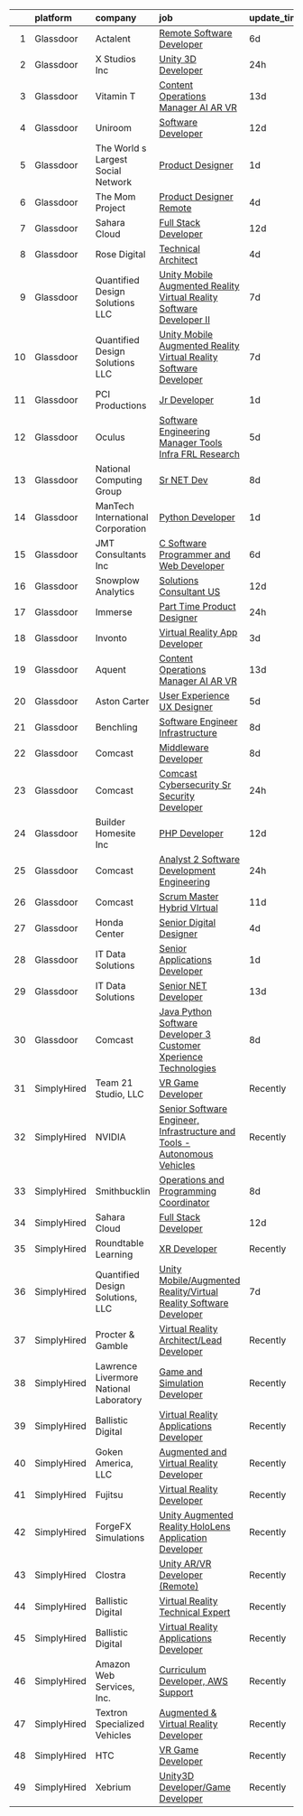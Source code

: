 

|    | platform    | company                                | job                                                                                                                                                                                                                                                                                                                                                                                                                                                                                                                                                                                                                                                                                                                                                                                                                                                                                                                                                                                                                                                                                                                                                                                                                                                                                                                                                                                                                                                                                                                                                                                                                                                                                   | update_time   | location                |
|---:|:------------|:---------------------------------------|:--------------------------------------------------------------------------------------------------------------------------------------------------------------------------------------------------------------------------------------------------------------------------------------------------------------------------------------------------------------------------------------------------------------------------------------------------------------------------------------------------------------------------------------------------------------------------------------------------------------------------------------------------------------------------------------------------------------------------------------------------------------------------------------------------------------------------------------------------------------------------------------------------------------------------------------------------------------------------------------------------------------------------------------------------------------------------------------------------------------------------------------------------------------------------------------------------------------------------------------------------------------------------------------------------------------------------------------------------------------------------------------------------------------------------------------------------------------------------------------------------------------------------------------------------------------------------------------------------------------------------------------------------------------------------------------|:--------------|:------------------------|
|  1 | Glassdoor   | Actalent                               | [Remote Software Developer](https://www.glassdoor.com/partner/jobListing.htm?pos=116&ao=1110586&s=58&guid=00000180f9fcc7ce8fb8032dd86274b4&src=GD_JOB_AD&t=SR&vt=w&ea=1&cs=1_7c67df69&cb=1653461535074&jobListingId=1007872669509&cpc=F41FEAB56D215062&jrtk=3-0-1g3svpi08q6ps801-1g3svpi0lkf1v800-a6d8862faea03ebe--6NYlbfkN0ChYVx_I3yfZ_JDY3EFoivtqvi_stwnZ_kRt8Dowt_l_d1ydueao4NE-oUleRJ4yhg19dEA7jfMZdv9xjkXQgXASSm4-rzv-xsrmU26m_iXc6lhhl5LxW3zFOL4iCw3jM_nZRbByuD8txmcBZTb2-5SzB1oi-CZTG8qU88KwMCddKx-uErvlZ2XSEebc_Pg5PzL10bdnuUP2oubkIDRWMRxLLInS1wdVc50UL9Trv_SML7E2p5N9G8gkb_NABU0smkmiCfdnDBAqZK1XMPuKytwFHOXQc53FkFuNSkB2XdJ4wX1oN-70JD1xfXBOFYvGYfylBhsijIjMbbVBjq1N7EBTI-YMWFBXF6SJwYq4QZfrpEoCRfUO2-vJzE-Z03H91jgkEbhSwIAAMDBf5XjkCYtGP6ZvJi9CFcEV43DLZM4tX9q5nc1xVzpEJSJ2xRdWTsNVw8r9_RqAX4A6bHILSBU0n6sTrDL4s2I4Ng2Zjs9Z3TlUviRmD4XnTaglIx7qUM9_ukuhzqEAU8YVhFmXgTn-bbkx2V2Kr_zQWiG4NWDQBXEuVANZ2Ezj_e9Q9WKVjr3pBIICjVYkRc16M5-aUhMdmwPP_BXSFrigiyNLX56oXDRdk1qJ8f9rf_a2pqA33JR8hVsuy4wcHpdfkXBTWCgliS7jgF5xMEgoCRWs_QY8SgllstLrtp4AbpYypJkDDaSslidUfxUkZ2IOXtDiZ2pSTW2WTyfm2_7hsFz9n_iEvxja_S93hy-pvqImQiTOlS5nK0E_JRQdf0IVf0_NLgICPsYaz1imG4f5bJ_n7Q4_QPA3NpbxoJbUW_J9MCpJljGQAay7MVU0E8lxA2sFpbNHK5ehAIyfABKVcgTE2p_XXKHF2hhHMEIevUKMSlBq3x-f5Yknfhca-8AilLCoPe_qcKBLoh9hdy44tuq4HGQQzh0YPTvBriarvGRdR-u0iwxINo_EeMbl_6Ysat8Gss9)                                                                                                                                                                                                                                                                                                                                  | 6d            | Atlanta, GA             |
|  2 | Glassdoor   | X Studios  Inc                         | [Unity 3D Developer](https://www.glassdoor.com/partner/jobListing.htm?pos=127&ao=1136043&s=58&guid=00000180f9fcc7ce8fb8032dd86274b4&src=GD_JOB_AD&t=SR&vt=w&ea=1&cs=1_87d25d6f&cb=1653461535075&jobListingId=1007889240024&jrtk=3-0-1g3svpi08q6ps801-1g3svpi0lkf1v800-f401924aa4754060-)                                                                                                                                                                                                                                                                                                                                                                                                                                                                                                                                                                                                                                                                                                                                                                                                                                                                                                                                                                                                                                                                                                                                                                                                                                                                                                                                                                                              | 24h           | Winter Park, FL         |
|  3 | Glassdoor   | Vitamin T                              | [Content Operations Manager  AI   AR   VR](https://www.glassdoor.com/partner/jobListing.htm?pos=119&ao=1110586&s=58&guid=00000180f9fcc7ce8fb8032dd86274b4&src=GD_JOB_AD&t=SR&vt=w&cs=1_03f8fc4d&cb=1653461535074&jobListingId=1007854921944&cpc=9908D8D4413DBB8A&jrtk=3-0-1g3svpi08q6ps801-1g3svpi0lkf1v800-ecc1703e6822ed27--6NYlbfkN0DMrcEu7yrtATojKJA7cEzGQ3FdRGWLh0CZQInL4ECGI6k5tN82kdM0OKoro5eXmjrCyj9kBh6KRxxx3_6rZca0P7fwxMs7ieON8k3VGcMl1pQtZ55eBPxKmNmDlNas_x6QGfynGeKwozrxs5pTPd8oLuWE_RdJ8ZuLWs2iPx0VsSV0QAeSt_aKQ5d0zGrR4qto78Nbw8wtXoR22sye51KJPig6h0plBPDvsPy4c9i2ty5_4na5oO53SQW8oEnmY8_WBpWUexigrzObYHCGoiS92kQKY9rPGhhclcH189_s-sjgWfQb52-sFy6jc_xIr88EvKiqnFAIUUnJR63749Xsx8Ek92Xs33eMcEyY5vKRhwySB-0E2U5V97xDLK0Q7Ws3J6GN0MIWhttV8qfs5QEPOEMdZU0p4lQZZgWtBBWBh2SdgpfGqMVIu9Q2R4JxfU6nFBVGTVhQSvSrqa9XUsXz)                                                                                                                                                                                                                                                                                                                                                                                                                                                                                                                                                                                                                                                                                                                                                                                                                                                        | 13d           | Remote                  |
|  4 | Glassdoor   | Uniroom                                | [Software Developer](https://www.glassdoor.com/partner/jobListing.htm?pos=130&ao=1136043&s=58&guid=00000180f9fcc7ce8fb8032dd86274b4&src=GD_JOB_AD&t=SR&vt=w&cs=1_5adb82c6&cb=1653461535075&jobListingId=1007856428031&jrtk=3-0-1g3svpi08q6ps801-1g3svpi0lkf1v800-33ea19392a2adad8-)                                                                                                                                                                                                                                                                                                                                                                                                                                                                                                                                                                                                                                                                                                                                                                                                                                                                                                                                                                                                                                                                                                                                                                                                                                                                                                                                                                                                   | 12d           | Pasadena, CA            |
|  5 | Glassdoor   | The World s Largest Social Network     | [Product Designer](https://www.glassdoor.com/partner/jobListing.htm?pos=114&ao=1110586&s=58&guid=00000180f9fcc7ce8fb8032dd86274b4&src=GD_JOB_AD&t=SR&vt=w&ea=1&cs=1_21cbf854&cb=1653461535073&jobListingId=1007886649741&cpc=9DC6E4D8324653EE&jrtk=3-0-1g3svpi08q6ps801-1g3svpi0lkf1v800-326b728251fdc685--6NYlbfkN0DSgjPPcnEdvoK3uuxfISLALE6pB1FR7YSHOr_tSg5_QGIhoz_2VqUepdcKLBLI_zQNg793n755smGF_vE4mwFBmZQgjlK7zz5XDbsjYhwKzec6QsZwIyll_YWMMNhQxR5yp0jVpsmIlomtv1AeE_lsWSB9u1S013tPVPwlstBtdDxyqGRy4BxWlpPnyMUY8WHc9asRmnDMld1FgbxEU1f3TtzUQILPuRrxvemlY_myBr9G-dkjGXnVuZdRcBw6E8HjPf0qonOjhwNkZpAmF9SqE9aBlR81P03XVQ_C8LoRjUI90WLTeJyfzTqLAFceK0ryM1czoZlXCGpXLufB4cNQm_Cz8CkxUr7OrBQgwsiiK47_4kM2wR83XvcPxz5a-ioKleHvCkfg-rqoFvj8CexypQlcB1xlmGEQ8EGFwvXmhe4owhV5WqcHeOHG2h8E1ub0360rmoEme0HQYvyHk5QyEjbAtl_ClDdMtC9ajFkQkvgU8gxH4y2tQ5Go3I1JbOUcts0iFXhO2V76j1jwmNf_P556ink1mbjbURj-Yw_SFEW7mIlS_yHEvzo4-fl184ZLTsngZNCgjaZLJJVr09CV)                                                                                                                                                                                                                                                                                                                                                                                                                                                                                                                                                                                                                                                                                                                                           | 1d            | Los Angeles, CA         |
|  6 | Glassdoor   | The Mom Project                        | [Product Designer  Remote ](https://www.glassdoor.com/partner/jobListing.htm?pos=113&ao=1110586&s=58&guid=00000180f9fcc7ce8fb8032dd86274b4&src=GD_JOB_AD&t=SR&vt=w&cs=1_a2d7ba30&cb=1653461535072&jobListingId=1007880209448&cpc=A65DF3A704A48F9B&jrtk=3-0-1g3svpi08q6ps801-1g3svpi0lkf1v800-729f903c4dee6bcf--6NYlbfkN0BDp_epf89aHDQhKpPegNJQ_ldQpEFZQsM9OcONMGxWx6pU56EKHF58QjVdAUvn2gXJ5-jZVHu_Ux3wkBuWFS2xVHPAjniMX1aW3tC92YZsMm6kEpOL8HZsL25EhSEz3ui4c7-8VeFPRMV8qiphT5plaJ77TY3p8pZWApGb3r5gRpnmtZPGmsT-vBb5x1QB9sfXPDLZ3m464T6m_aPH671EWEY_Iw1UWh8wco2V8hBZAVaYM2WubCcClWsqy8ohDxN1BX6-D7LXqzAs-GqbuF6CL6JXrew58m4r2f6R5cRZx_GjQpJ2Dng8AZyBti_7owQTa810RX_H0N8siEuk1GOwKxDthGnZPSLGzShfY4WdbkK-NjEzqJRR9Pn48cKbUwaSl1A-s5b9dyRIkbFXxJ6oi-G2r0OrZARaqiwiFzJz7CYfFuzkrD6amlzW2yGf9J-honsvN_0byMUICobQpwHKc2yVJ1zQFV6Ab4v-_Cmiof3eQM4P0qCzR-3NRml3LpEayfbPEBlBR1A8I9J2TeRG8C8Tjcx5hB8b6eHVxlA9o-MLpcI2huC_TsW0KEZVCCZ0hmzk-S1QZg%3D%3D)                                                                                                                                                                                                                                                                                                                                                                                                                                                                                                                                                                                                                                                                                                                                           | 4d            | Los Angeles, CA         |
|  7 | Glassdoor   | Sahara Cloud                           | [Full Stack Developer](https://www.glassdoor.com/partner/jobListing.htm?pos=125&ao=1136043&s=58&guid=00000180f9fcc7ce8fb8032dd86274b4&src=GD_JOB_AD&t=SR&vt=w&ea=1&cs=1_d8a76cb8&cb=1653461535075&jobListingId=1007856088538&jrtk=3-0-1g3svpi08q6ps801-1g3svpi0lkf1v800-525c59a5ef6718f8-)                                                                                                                                                                                                                                                                                                                                                                                                                                                                                                                                                                                                                                                                                                                                                                                                                                                                                                                                                                                                                                                                                                                                                                                                                                                                                                                                                                                            | 12d           | Remote                  |
|  8 | Glassdoor   | Rose Digital                           | [Technical Architect](https://www.glassdoor.com/partner/jobListing.htm?pos=108&ao=1110586&s=58&guid=00000180f9fcc7ce8fb8032dd86274b4&src=GD_JOB_AD&t=SR&vt=w&cs=1_8ea7f8bc&cb=1653461535072&jobListingId=1007880728752&cpc=AF770993EC679D41&jrtk=3-0-1g3svpi08q6ps801-1g3svpi0lkf1v800-c1f754dfb0a14e29--6NYlbfkN0BvrjnhlIknunj6B5uFGHHla5BSmGDnouF8_mjReNBU2kRZZ3EzJErp0COAVUUbXLFie0LJMP28ECM58cJ-HM3U9yIdd1gq4Vit6cyZ2PP2eFNpdgmLGQddl3DU-_f49fLQewuzbE_f42HLAPCpxart1Wrz3xP6LyiiUQo1A4hFRiNmbLELulzEgL1LJARIEnGOwNJxNVtCrzqsjds2xsb9jfyI_ZBOgUmjq0Iw6L68YTwZQP4fZhBN8O9_ilYR6_IFGf5xxnSIw8qe-jNarstAnlgwz_zvcVFsPRpJm9zsxtI318TWDY_KGghaqHfM--bvgdhO3ssxmGYOvIiJIt5-iVoVycvCC-Jr9db4eVJ2xkWiHwzdVpv9YxrSNMj5uez1PEEW9qKD2XgnZ37ZrPrbNXcRIVHVFlr5QK5G9YIzWF5Q9dor4OS4to0kHC2AfqxUUEdvz2km1RnDWYYx6Cx6kjZwE46hdQ765CHj6GdkfAm6ldRx4NC44BxrORwpAF0gfZuZ0GYeHWnZN_obr_atbg0dQkz3RsriKylG215PkEcCaDaN0Ksl2N4dSKFsV3mVG7PkA6a5osWezTYTMykl0bKyFbgxxzGIQrx0cdpjHUSmgxnEv6Ef)                                                                                                                                                                                                                                                                                                                                                                                                                                                                                                                                                                                                                                                                                                             | 4d            | New York, NY            |
|  9 | Glassdoor   | Quantified Design Solutions  LLC       | [Unity Mobile Augmented Reality Virtual Reality Software Developer II](https://www.glassdoor.com/partner/jobListing.htm?pos=122&ao=1136043&s=58&guid=00000180f9fcc7ce8fb8032dd86274b4&src=GD_JOB_AD&t=SR&vt=w&ea=1&cs=1_c129fd13&cb=1653461535074&jobListingId=1007869862913&jrtk=3-0-1g3svpi08q6ps801-1g3svpi0lkf1v800-736c2b6783d75dd7-)                                                                                                                                                                                                                                                                                                                                                                                                                                                                                                                                                                                                                                                                                                                                                                                                                                                                                                                                                                                                                                                                                                                                                                                                                                                                                                                                            | 7d            | Remote                  |
| 10 | Glassdoor   | Quantified Design Solutions  LLC       | [Unity Mobile Augmented Reality Virtual Reality Software Developer](https://www.glassdoor.com/partner/jobListing.htm?pos=121&ao=1136043&s=58&guid=00000180f9fcc7ce8fb8032dd86274b4&src=GD_JOB_AD&t=SR&vt=w&ea=1&cs=1_46fd32a6&cb=1653461535074&jobListingId=1007869795290&jrtk=3-0-1g3svpi08q6ps801-1g3svpi0lkf1v800-c8f02d88a177400a-)                                                                                                                                                                                                                                                                                                                                                                                                                                                                                                                                                                                                                                                                                                                                                                                                                                                                                                                                                                                                                                                                                                                                                                                                                                                                                                                                               | 7d            | Orlando, FL             |
| 11 | Glassdoor   | PCI Productions                        | [Jr  Developer](https://www.glassdoor.com/partner/jobListing.htm?pos=102&ao=1110586&s=58&guid=00000180f9fcc7ce8fb8032dd86274b4&src=GD_JOB_AD&t=SR&vt=w&ea=1&cs=1_ecdf41a4&cb=1653461535071&jobListingId=1007886585546&cpc=C5F9C09AE97B3D2F&jrtk=3-0-1g3svpi08q6ps801-1g3svpi0lkf1v800-89461f3d6c4e2eb2--6NYlbfkN0DdNONLqhA8z6QrX6vw37qu8cGScUjPKwqVQr3YAsb4-6GIOezsdmm4uwblwsPWNzQ05WrqsB5pf8k487vnCeWqG1h6NGQ10SSP_Z9MjoMsxl-prpz6eZBS5T8qyV31KIPVwdCA4mxhs8pKMpVykeUE6L8x5N5VxYXJxZDdYdLb43Mq9ZxS-awRW52-SWDBKf3ROy-OtEBALPhv6ZomvHSzn9UeC4U5fbbxR-aZjlPZcR419-D-BPNb8xJ0rcfnBLPykxpB0YbB2Aig8UhU_l4jtPfbIgKgI9rXy0hbyqxz7QO53vkP485P5EYy5XS_ooNwSQny75JlO-e0HdYuDKr_rUzijFecfVfEmm3IctfLEH1lYhYoaNfNPUzqo4K1wReOs281Qx-5mBYTM7LFWd4JZGngwP-JJqXuhMjT99kzuRZ_MqFCOoe9OWiHuaedz4HW2o-FnA_9PTXz5eJUXCPECsL0yRShJTNp7KvM3JH-Xlbvb0fhkBj5d6X2MpH8Az3KhR-fgmQZQA%3D%3D)                                                                                                                                                                                                                                                                                                                                                                                                                                                                                                                                                                                                                                                                                                                                                                                                                  | 1d            | Atmore, AL              |
| 12 | Glassdoor   | Oculus                                 | [Software Engineering Manager  Tools   Infra  FRL Research](https://www.glassdoor.com/partner/jobListing.htm?pos=112&ao=1110586&s=58&guid=00000180f9fcc7ce8fb8032dd86274b4&src=GD_JOB_AD&t=SR&vt=w&cs=1_10110059&cb=1653461535072&jobListingId=1007878041098&cpc=FD1C1DA32C38CFA7&jrtk=3-0-1g3svpi08q6ps801-1g3svpi0lkf1v800-733570477bac168a--6NYlbfkN0DYl4UJW4r1Vl7FEn6T9F-rD9lpC-0oMJVSiWjK_MGUd5ZxEn957iThRUCrsek9Acz-wVPgWIhcgt8PawXGsU8vFS3CVLtl17gsOSYTLlf0Nx4TBdb5NdrqP0fuKnxcOkkCAyrmeQ83vuwXtGFmkKzjYXR0yaIzE_Kq4u2L-8dMCY0VlKTFd3d6zoWmsF_u5kdwUBCs14qsBQVRocGOkNL9n6ZaikMaEgMEmVSHNMxxWDq9IDuUuFJIbdDhlYUOhqPyebafyCQ43E_OMq3MukOGh-o8LiaTvNoKoYNXyoKD2bZRWGs8mnnOmf4gfx7gTr--foIdCXLpcZ6wyjGL3D0bnLfIdPINO4mF2NPWEuQsQfHwQW1Kgg1WtrAInxA31Fok66lexYH1u1cmKY2KWfyBXnpgau_W7gXaYMDehmGugIhNT68OOHv72VLcfxe7IdVfrB0n1LQFmeWDJDTWBO7AcAyKXipIdsF6SW_YA7ZmpMk_wPkWPN_ZTFgUj8Byu8l8CFfqDRsNZs6lmUFItHeoBPeLNAeg6qcRsvsF5jf7oY7aCKe3NgxDHHQjrReUV1tXcvKwZrzCzUqGu4PZ0qly5rytmLtP1TmgcWkf_j-PrJbyqX61bF0zXEc6IUIEFKDoLD_F13LTkrKGi7G7vlovJjwGWCZnYdjzcQYVIxzpxUz59b8cCaqIE9mGOrEGkAaaCtUemIGbS3g1vS4HrXOC2xlkcv09HDImhNXOT3xmA1jXfdTqLYM89V0KTGq-Ov5eYfh5YsYun5MNwB4YVIw3ZT2FDfnYxbMxjsQjsX-NqJOu30zcLb0vTPbgShbaOPjjVjp2csIZC0rKgPhWr2D5uTL29tMBH36xeashOCZT_rNADyjcLcP5veLv2347rUOOtYoSoAnx32prSyjllRvb2l2tZOthbQHp5-MHFnIutUsllF6qKulx7it6gQU0U5kWXpu0DE0eVczH3usiMX38axJVS-hiTevjd97ZARWfU81dFhOmm5BlAd96JLesrAPOutO99tqDRpDjEzgxTeq6N1Sg7T_kWGI%3D)                                                                                                                                                                                                                         | 5d            | Remote                  |
| 13 | Glassdoor   | National Computing Group               | [Sr   NET Dev](https://www.glassdoor.com/partner/jobListing.htm?pos=115&ao=1110586&s=58&guid=00000180f9fcc7ce8fb8032dd86274b4&src=GD_JOB_AD&t=SR&vt=w&ea=1&cs=1_f835bd94&cb=1653461535073&jobListingId=1007867204928&cpc=32EE424DE2B657EB&jrtk=3-0-1g3svpi08q6ps801-1g3svpi0lkf1v800-0d6192e0e9d04a99--6NYlbfkN0BZOu2j4jpSgQ56qNfAv9Ut-7Sz-IaTsfseSadB_M2PJBszdgU5ElR1VAavdEiakcs_eHDh-aO8eSGZVlPlm29xKW9cwH-rQPz8W-3zfIHMrQPWTvt10MjtJ-znDoLeHwu-UhD6SYZJVixu4kNtRYbp91FB0zFyMUoyAfoSexmKLDRQAbiRbap3dbeNlBZsBSUmJozj1G3PzjEOGczF9FaaQGppxGVsGfChLYBqllBkpdTDd4mjiTud-XXhceelkwZHQgtRHFQV_CKwLK_z9bnEaqWKNk_XnzZAuYejlPg5RYH31B8rAv40bi0DbT2vNC0T1kr3gWiOwHrhsixuedIHEphE1Cp2BSYT5w24h7gcGQaYjEfW5MjLd7ymQr96DlYpyUh87Qn0Pf-AXao8JR-3DkNXs_MhqKrItop3IXH9iJXt8TJ4-lGaGwnsbIBpIXIilozliz5vBSh9tjCqQh9u8vwvpbM0n8uWNsDosw0QG40Qw6MBtiEzv9gfgC2C8aw%3D)                                                                                                                                                                                                                                                                                                                                                                                                                                                                                                                                                                                                                                                                                                                                                                                                                                 | 8d            | Richmond, VA            |
| 14 | Glassdoor   | ManTech International Corporation      | [Python Developer](https://www.glassdoor.com/partner/jobListing.htm?pos=128&ao=1136043&s=58&guid=00000180f9fcc7ce8fb8032dd86274b4&src=GD_JOB_AD&t=SR&vt=w&cs=1_9b25f0a5&cb=1653461535075&jobListingId=1007885737049&jrtk=3-0-1g3svpi08q6ps801-1g3svpi0lkf1v800-c9cf79e3bc1bca7f-)                                                                                                                                                                                                                                                                                                                                                                                                                                                                                                                                                                                                                                                                                                                                                                                                                                                                                                                                                                                                                                                                                                                                                                                                                                                                                                                                                                                                     | 1d            | Remote                  |
| 15 | Glassdoor   | JMT Consultants Inc                    | [C  Software Programmer and Web Developer](https://www.glassdoor.com/partner/jobListing.htm?pos=101&ao=1110586&s=58&guid=00000180f9fcc7ce8fb8032dd86274b4&src=GD_JOB_AD&t=SR&vt=w&ea=1&cs=1_22a21c49&cb=1653461535071&jobListingId=1007873447581&cpc=A156626C531925F6&jrtk=3-0-1g3svpi08q6ps801-1g3svpi0lkf1v800-6e5dfe33e6bb02ab--6NYlbfkN0DodxeVlRQMdZiDTEhV6LW4ByvGYCAIhvVr60vTAeW-W-zczbXlIEEx_Gw0gdT3fZYK4QVIOxeJDrtuhL0o9UKuAS_M3PrFcVvR8IilAwpsY68w2VNGENOlfD_PWV2LFqGGGgWfAarRQMhD5Sa_jmK4I_4iVktucOyUYsIA3oEPgq-i3z5wyeKWMnnxminK3bHDQCVtGUFaL78_oynXfkDREa0s6aE07VPbXmGQ1dP4d0TMQvwKg4A9U7KQZN9R80_YXLWeTXJM3Xoe1S72nIAGWDrPDwO41vL9Xkjs0pA1Booz0Hu4r0cMt7CCoMlktakIzfvQFzwX-mv1yS4ec6UPo5lM_nsyzADC2B6Yf4JkQ3eh7QmVGv4jwy5pr5En6LjvWwjXuejUXF-XYV7W7hJdBShIcj4PtoSL6ABR9rehWMWva8WmCue7RfEkPgKcNBAu8LSJNYL4ayXCMubBemywBTCQQWuUOymwqz-RJlGFSKtJ-hS-AG68-D35WFPDIg83hOJyjZOeOpovzEXvEVr6B572mcgndZ0%3D)                                                                                                                                                                                                                                                                                                                                                                                                                                                                                                                                                                                                                                                                                                                                                                     | 6d            | Atlanta, GA             |
| 16 | Glassdoor   | Snowplow Analytics                     | [Solutions Consultant  US ](https://www.glassdoor.com/partner/jobListing.htm?pos=109&ao=1110586&s=58&guid=00000180f9fcc7ce8fb8032dd86274b4&src=GD_JOB_AD&t=SR&vt=w&ea=1&cs=1_b4e14938&cb=1653461535072&jobListingId=1007858132481&cpc=AC285F3A3ECA6BB0&jrtk=3-0-1g3svpi08q6ps801-1g3svpi0lkf1v800-b0198d2473c42627--6NYlbfkN0CMsRKOx1z27LSMXTxaIlhDd1P5J6QaZsy8Xu5VN4w9Ajg_RP18XC89esWjUBy_emtzitLr6Ej6yu17wpS0iq-kUw3GLRLA0eM1X39SjxeU0TAZn-MI6sza8KZgLTs_c8OLnMT-GzM01Uq-TUghWmrlcx2K9t2pgIDnuckKUXPGMBlxnivJMMSuA8uhfZivr_pE0vyfx6RIv_s0g4XJ5JvVm5Cby3HTYc8SKiMXbFFjFGLK3GZAzAZv_wyTM-_4lerKyuq0Tf-hffyDbUjEqRWRm7PA2038RIOrZGqj7-jYnN5JTVjOn8vl-F2falrzQXks6SUHWkRNtU6IRbQP-lkv7uUMNNb_4Z6Y78yTXlbBjZhyoUpMhVkXPVxexMAjtgWIKGqEAGmX0HeqP7d5CYfCzurY58VorVkNfenz2TFmDSCrwWM2ZzZCY_awIO4yJyGLojo2zXg3m7I1sbnSQ59jy3vOaKR3HTHfEhk16WZd1Yr7-qG5mnQnTae9g8KfIQOKNf15TUKULK3OMfE_CAmFUcqB7JdnhtQX_fnOkv0wk1feZx1DxHESRpLSwjRRLsN1TT91_aj8PEcqLOECrHxf)                                                                                                                                                                                                                                                                                                                                                                                                                                                                                                                                                                                                                                                                                                                                  | 12d           | Boston, MA              |
| 17 | Glassdoor   | Immerse                                | [Part Time Product Designer](https://www.glassdoor.com/partner/jobListing.htm?pos=129&ao=1136043&s=58&guid=00000180f9fcc7ce8fb8032dd86274b4&src=GD_JOB_AD&t=SR&vt=w&ea=1&cs=1_a8cff9be&cb=1653461535075&jobListingId=1007890492610&jrtk=3-0-1g3svpi08q6ps801-1g3svpi0lkf1v800-20480d5adbca3586-)                                                                                                                                                                                                                                                                                                                                                                                                                                                                                                                                                                                                                                                                                                                                                                                                                                                                                                                                                                                                                                                                                                                                                                                                                                                                                                                                                                                      | 24h           | Remote                  |
| 18 | Glassdoor   | Invonto                                | [Virtual Reality App Developer](https://www.glassdoor.com/partner/jobListing.htm?pos=120&ao=1136043&s=58&guid=00000180f9fcc7ce8fb8032dd86274b4&src=GD_JOB_AD&t=SR&vt=w&cs=1_8bd4ace7&cb=1653461535074&jobListingId=1007881380232&jrtk=3-0-1g3svpi08q6ps801-1g3svpi0lkf1v800-531da5273aa86a5f-)                                                                                                                                                                                                                                                                                                                                                                                                                                                                                                                                                                                                                                                                                                                                                                                                                                                                                                                                                                                                                                                                                                                                                                                                                                                                                                                                                                                        | 3d            | Bridgewater, NJ         |
| 19 | Glassdoor   | Aquent                                 | [Content Operations Manager  AI   AR   VR](https://www.glassdoor.com/partner/jobListing.htm?pos=117&ao=1110586&s=58&guid=00000180f9fcc7ce8fb8032dd86274b4&src=GD_JOB_AD&t=SR&vt=w&cs=1_866877d9&cb=1653461535073&jobListingId=1007855004174&cpc=6FC5BA77C9A4CD78&jrtk=3-0-1g3svpi08q6ps801-1g3svpi0lkf1v800-84a145d68c850c7d--6NYlbfkN0DMrcEu7yrtATojKJA7cEzGQ3FdRGWLh0CZQInL4ECGI9gD0Wolx9R2EDT7B77c2cS7VYHrYau-Cph7nB2llWZ2IpAc7t8JIAJaIOEvHbgb9cpt75IOEGbHSaSyjwldxbuWyZewBITd4wVxbNHcLqllgIH6EBErk0RyirKdeQTg_r1MyX7rORUttHd5JyR_Ret5bVE0tX1nOUSQ1Xbel1htndHEGn4JyfR8__ijNfxvW9sR50Ulm4g64_WTsFC-N9XBvD6FSX7vq1B3PKGZbOqNC5pGPVq-g-4bP3KXntkVtnucY_7IpRDJSTkpLM1ap0qdB4NqY_dqmZOKi0L_uVTaRFOpO9g-9akZ_iLqjww4_648BcBzeb7JLyZKyN3HZxU3ZyVeE9d2dcLOgx00_bUIvF5ZXMyT__m3Wulb0zLMGZJ2NAux_NFqZQ4pcjvjYOvPh64Av4Avdw%3D%3D)                                                                                                                                                                                                                                                                                                                                                                                                                                                                                                                                                                                                                                                                                                                                                                                                                                                            | 13d           | Remote                  |
| 20 | Glassdoor   | Aston Carter                           | [User Experience  UX  Designer](https://www.glassdoor.com/partner/jobListing.htm?pos=118&ao=1110586&s=58&guid=00000180f9fcc7ce8fb8032dd86274b4&src=GD_JOB_AD&t=SR&vt=w&ea=1&cs=1_e56d1554&cb=1653461535074&jobListingId=1007877422915&cpc=47CFDC01B3F81FAC&jrtk=3-0-1g3svpi08q6ps801-1g3svpi0lkf1v800-b84d1d95cf8c6955--6NYlbfkN0ChYVx_I3yfZ_JDY3EFoivtqvi_stwnZ_kRt8Dowt_l_d1ydueao4NEv8X4QANiVn9e6t4BZWsNu7ya_U25oyBlrP0I-K_S7T6fiOtQ_f7B2niT5TKz-g1ELCPR5kve_du3TLlOPfKl6-9sBcS-hHKsMB-TWjgMAuTDB96PNnzuVaAwxFJC-eEOxS-3TMmbacyW_5CurWB7VXdp7jMik5RNPkCxwTyYsnEp8RDDT_pCY1OAVx7mHm8ad4GOtjmoX93HaD9StMaNESjEZC6I9vw7g37pYT1sigUeEmcFK7i4OJLml4ZOrYGXfHYQAyEUwpX4vujI_xN20oybN-jm1NaN_9K4WDqFqiDMem-q_AnnkNYbvtKT-Mah5bCqS6W_CxdUsJFE7mznkR1kUKVwLk9nq2uAv3Qal1_yeHEoJX4SZf_jAf_OJ_DGU-KnITFqrh7GXRVmQB6GpyxzQh27c1wajscuUTXULqLLffvaR0o0bTgKjUcgFba6vCbI1o4OoK7XntmCThtamgTBENcDV3ZLbE9Nwf9fR4nqi1eNB-9rJqJY7Ceq0_Kc1axg2CZ3c4hRwbspUvQ5FjhYNrrZUCCCDN8s9zS9yyCwG63xVxt9_YFeSq4eeGle1S3Gafe_sMFmOGLtIO01bnOqYr5HQ8RrmX5MfFkWOvlbPEYWpriNwp8ZWeqHJfXbTPEcBqqvjhW8Oc70sF63TgDrEypkIlb0tTOQIZT3OjOlaJOgdfu8KU4Ris4AN7nMXyyWVcnY26GTP30Cmx93BCfgDumruzLvHnGj_Z8d-LgrLhz53JEXeF85LQR1tJhCm9Vynbc-kuNOBuUdlOC5RHBo8mWTwJL08evIIj7Akk00w-vqeC1QzPsA9-yHwiTFrNDIaDoTvhyaqG_jWGkiAIRw87SOK003NC9A0hyoG2Z05jDDaUdUlAso8CGDHVC2npxJ8FJaVtW-kBsBHUsgHVLdPVrmSjv2)                                                                                                                                                                                                                                                                                                                              | 5d            | Franklin, TN            |
| 21 | Glassdoor   | Benchling                              | [Software Engineer  Infrastructure](https://www.glassdoor.com/partner/jobListing.htm?pos=105&ao=1110586&s=58&guid=00000180f9fcc7ce8fb8032dd86274b4&src=GD_JOB_AD&t=SR&vt=w&ea=1&cs=1_e358b7aa&cb=1653461535072&jobListingId=1007866579058&cpc=A0032DE20586B9BD&jrtk=3-0-1g3svpi08q6ps801-1g3svpi0lkf1v800-cdf29850956b02f6--6NYlbfkN0A67EbyqQZ2m7633xFuWhEzGHB4JWu7JYf7ZqKJexKnq-yfaKCWVo1iTp6wWT_L12gUvYelaqGyIjmNOeelZVzCvYW58JfPPwnTDb5VJivFPundTNSSvhEN-Sw33Uh7XSMa2fgyBp9N8VTHyet5z4qiukryIJSVW1KA8PqIUt_Y9ONiu3CsOhzE6_h8mlWOa21cPZIF9hEJrY-8Jq8kxz8lm6cOKpfwDivTzxzveRUqke5FZROWDRnAfjbUm8aIZOKdjfu10TMpGEupTlRIx3ReqDajME_-nghYwmY-AoyPqijvA6jzdKil1Uejo8Xte0d7YpQJ8hOKYnAX_wIwnZbTbp-kT_hRpktbLzXVVl40U5E6KPjXKDBHJVdj112Gq4tiEPAL5JRMvhrSkECwzET9zv1vhdld-sdzCiTeroikEzAfL8Rt8_ek94hrmVsGI9Ggj1NtR-cWaBnA_XIfYnRqZtPy27OpAuydo8GABeFyUQmnB4DchwgoUJuS7EqFlNxJ1Tkqc9djS9epkkhpoxhN)                                                                                                                                                                                                                                                                                                                                                                                                                                                                                                                                                                                                                                                                                                                                                                                          | 8d            | Remote                  |
| 22 | Glassdoor   | Comcast                                | [Middleware Developer](https://www.glassdoor.com/partner/jobListing.htm?pos=104&ao=1110586&s=58&guid=00000180f9fcc7ce8fb8032dd86274b4&src=GD_JOB_AD&t=SR&vt=w&cs=1_67388e01&cb=1653461535071&jobListingId=1007867991089&cpc=65CC663E25211861&jrtk=3-0-1g3svpi08q6ps801-1g3svpi0lkf1v800-835b4de6b21a435c--6NYlbfkN0Cj-KmZPsf9w80C8b1WzNVrlanjD2SXJjxuCbUWHsXPZlTAgGmdtIUzoKTi6fK6WvY_gUu0X79OMWUqAzrDZbcn5f8fjovNk6yM8RmBxdpOG7E_c5al4l0HWy_ogwEYKBNePtKNwp77X9RyaGcdcyry5boAkVxPMJqbOvGcTGnLBnO-Wi0eDaIWtiqNGibdqpVYPq2GgeuFHNZKq9mQXe1BQeRTbxvo4LEa34ODGjM_VV_A3XxSDv42gMh-IUFt8W6Rj1d-S40Qpl8W-gn54m5zWV566OUr2723wi9kww78u-isLPt8QqZzAO6BtZyXVrDgJyBN8l1vfRCLXc7IO02aV9nLBmTX5-PUCvuiYuC4NzvPjoJNCXwXM7dc9Fm0sMOIrWSK4kGH52crW8MqEIl1BSjkbdISzyP04j8SIi9_Wyts9fANyJDbzEC6-rEhzU81EPc91jqCtxzOvfjVMqTVgmyJFwikCJyxWyR-xp4f95-im75fF_sIBBJBDC5FrOYKZWD2LJphzjEE920IcV6HxNsdN-twyR6FoWV9dcHt0lK0fGnjNIphe3Y1uRzXJzH6T0YQzNYebvq5dnL6c2lalS8HWHpcY32WK47WxeBhtVajtfAxlImLO4Vy-TwUa7uJCWK-5zahFf6dv-RIX8Jqxs4NecGz0Yi_EtcD00HzP8EA9YLBxRoHFfrai5AIAxmiBmJkpa7a0tf6bVnJkYY4QSvICEEpcV2xuy1Ge92-4r6Ir-O3Kd_h30Ncyuchjl2xAR3F5TSi_sRbxYCSQRc1LHX0nYScrM0ZlLpDHJDta9mzsu8Vk7fKcYcTZtzVyWGfIdVfff8fX3e6ydNg-N7rBmThqLghwIuCHxltSSyRQIt4uBcoI-dWqLb37BflIg8mDYgxTuJsH55IuPm3q2pSiixHy6cn65AKX1fKrbecxyfkVpslfc_niWyZ93zXC1CoCM1IJkJFcf0bvWJIrqdP1N0gv9wM-y61jVmDrPHxIU6n7OtUAGWPMkFsj3XyENQ1YdgH6uXOdzSNkvq6wQObRlkBN0qP853X1bS0IzHA42gXUlO_kbWLod6TTNSOYYKXL4dF-IgVOTsSX0TBQJlgaX0aeIrwDvWhdv9-3tWmbw%3D%3D)                                                                                                                                                                                | 8d            | Philadelphia, PA        |
| 23 | Glassdoor   | Comcast                                | [Comcast Cybersecurity  Sr  Security Developer](https://www.glassdoor.com/partner/jobListing.htm?pos=106&ao=1110586&s=58&guid=00000180f9fcc7ce8fb8032dd86274b4&src=GD_JOB_AD&t=SR&vt=w&cs=1_b7bd6a0d&cb=1653461535071&jobListingId=1007888466316&cpc=84DBBAA61F05C438&jrtk=3-0-1g3svpi08q6ps801-1g3svpi0lkf1v800-a286b2556b833030--6NYlbfkN0Cj-KmZPsf9w80C8b1WzNVrlanjD2SXJjxuCbUWHsXPZlTAgGmdtIUzoKTi6fK6WvYTDL9M1v2A3yt2ii0vTdSPYJyc0Z5-yQmPGt2NUKQDp6WCPS7QkC0iehBzExosCb5ax6JsO_WFbvt02cMKu2WfQx8LmEefkI24OM9dGUjPeLf4aRSjQxeTxThESi1DlDqW4C7Gmce1V3uIPgCBoyRhmIlIGVB3UyDEKmt4TAC6eQUmAnlKSVxatAVI8r2O8qnUI3Vig_eEcVCALS-v5YUzJQVWP6mVDh-Hr29X8Xe8cf3LjAlCP0KSuXapbutGSF3rRUoPYy2Q5Ul1x0j69U4lh0DI-hyranFX9T2BgQCWO4usyLdTOvX7Mo6HzRbyfx2vwLWad5hY4LitUrCSpCHlvwws0TmHxRYyoBughNKg_UNw9ErbsG1t0Io36tgugu3JXRLY9zuVnGJ-AmZ2Q015AG4-itajLgNy8_JIYPKelMSwgCVt3MA0kGH83zKoxTCKxIyVhjMBvgrT2oL-Vf_9CVWXb3ltPGg_Af1vcPNO7hOAHP69P7YsMpJ-n1S0sNzugI_073gqxWxtRnjJK7eamSXAWgjrtvuVzKZTrbBNBKpI2CzVhxFnoc-rvmFDokHfsGgaYfKClUQEqCK-qCX10vvk-6coeESj35DWtBm_JNrRb8XeN0sBUPX1FgshxqwBzz4vB26YCFRLnOlHMXNihCfc2z16bP8R7lsvh8rrPfHWZ42E357CFvx2eNmwZasFVyU7ZuUHxT9f8Q6VXZoO0rrLFytTIdTkYAW6lUuhKGLMQtLmg7KFXM1ZXfOPtTLMcYK5hh4sQBnb7AW903Tni5Ezc8InMEiVv_DS_VxiKet74sYpIcthNN4oZ8gvxhrT0OTesYLkLQRxXWhbNA6Xz8yOK3SFE2LgkQyeLcsCy4Dfg3jWa8UCp3iZ-U8tf0BwE9-5harwW7rIMPO-a36UyDuJtnrsn9LYx6NxwjXg8GEEcJEgY3GkxWtyTyXuWpPMHh50oVgOVN0pbl_Gbi6k2PRTaQXNuWReOtPXvjPRuph6bzJVHzwsyim-DFsfYj9fyurZSYUrz3UGyBOJ5ksBi_xZ8khYnMssgLSOv4DXk2PEFnNuri1kOQNL795wDWtX5duGC4XULQmUAhfz81zZVEqnw3TBtqLzTURgZb03VL6ZlSBBe7jeVLzX0SSdgsIzyVSrMh8haQ%3D%3D)                                                       | 24h           | Philadelphia, PA        |
| 24 | Glassdoor   | Builder Homesite  Inc                  | [PHP Developer](https://www.glassdoor.com/partner/jobListing.htm?pos=126&ao=1136043&s=58&guid=00000180f9fcc7ce8fb8032dd86274b4&src=GD_JOB_AD&t=SR&vt=w&ea=1&cs=1_baeb4709&cb=1653461535075&jobListingId=1007858471288&jrtk=3-0-1g3svpi08q6ps801-1g3svpi0lkf1v800-222ec4702852f87b-)                                                                                                                                                                                                                                                                                                                                                                                                                                                                                                                                                                                                                                                                                                                                                                                                                                                                                                                                                                                                                                                                                                                                                                                                                                                                                                                                                                                                   | 12d           | Austin, TX              |
| 25 | Glassdoor   | Comcast                                | [Analyst 2  Software Development   Engineering](https://www.glassdoor.com/partner/jobListing.htm?pos=110&ao=1110586&s=58&guid=00000180f9fcc7ce8fb8032dd86274b4&src=GD_JOB_AD&t=SR&vt=w&cs=1_146a6b2d&cb=1653461535072&jobListingId=1007888466822&cpc=BCC169F53084E245&jrtk=3-0-1g3svpi08q6ps801-1g3svpi0lkf1v800-02b54f9b8ba273f8--6NYlbfkN0Cj-KmZPsf9w80C8b1WzNVrlanjD2SXJjxuCbUWHsXPZlTAgGmdtIUzoKTi6fK6WvYTDL9M1v2A384zGeGsDzn9aPJSBSs9DFrprDjRdzC1x-P3ESWWMmCzy82njJwkPRO_5rN_idDMa2xFcikXOZz2jVJ2XoJ05Ws-d7Zi6Bjg1wFPYIc7Wqtjp1AN6fK7jQ12gA4x9oQugyT7lVGkOgkRPj58mDfgPCEnuFU5Dt-nuB5shK8AI1OMSkU_zA0tnytb7pTfhzz_O97MiOCDYC1gKs1pEn4KQOLbXL-_UjUrm9I5jHZPgS127p7Zv4XzumEzY5_GVfMDP3_SSjn7QcsTKK1eT5w3Fa-Ia8BS4IbgShmjp-iHtDpdbnF3ityTsH6Ag9utNr8BrwFhzNqwtFDR1Fbfwo_BM-NbmvwCLIE3eTfgyprldFqL5Rztt-SPksqkFHrfA7UGjq5gyoLl29NFpUvIfN8V-gdXqJFoyF6vq0Vje2ENi8g0qfD5nSE994CPlR2mA6DtbKYodD0QVL4b9I7fnOpiKKSlipUlz5QmwS1v5O8FZAddSdEHl1rnJoOKdZrHfY8diy0pI1LTmGdrNmDQhDol0TDqM8OWlCNMT-uDf0_nkr2X5D618sRFXgV2afZp8GCSefd7rgBY8e5coxCUSYFJ-vYu1-z7GcLlhokz-p8OxgLBSwBEWMOgpWq1HcRXs08aFE0iq5Z135iGkXB1FFN2xziSNZwHMuj0Y-aD43PaaUrZxZciktbVpWX2D_3a3ZoggFcFksAIVHyY_EwtNKUABsuEn-qODzNHM3_YfJ8bbPFjNEWLi_--fOoEeWEVFnJwUi8qtBhUZOiCobS_PEcpN_wvvRE23f3E6aYVFaTLJF0nfhS4utqMWx99EFmYINTlg7HH2xYY7Xt_Yvm0ApX7l37C_KruRzbMcvBtHDI11gCTKKRA6OXfY1fG7fz7WZIBd4gQx6AhWrPvwVzJTWAVT7c-kfzyOwQ8dDoXQMo47w9vyZ9IuMBBObYopaysfY_U5u-d4Gnq0lQCH-U6TSxpfm06ijfM_tnl7xJYM1KsCr_dILS1m-cJO1BcpwFmyW9PzAdR9HqymtAZMk1wQC4TkujrqaG1U-PaD8ocSVc8_qFRQoZEIZptdmncIdvDv2zug7ToxcHguZiTfVd4oAv8lc8EvzDuFOIC_g8867t1ODx6)                                                                                   | 24h           | Philadelphia, PA        |
| 26 | Glassdoor   | Comcast                                | [Scrum Master  Hybrid VIrtual ](https://www.glassdoor.com/partner/jobListing.htm?pos=111&ao=1110586&s=58&guid=00000180f9fcc7ce8fb8032dd86274b4&src=GD_JOB_AD&t=SR&vt=w&cs=1_5977623d&cb=1653461535072&jobListingId=1007860417043&cpc=3DB599BF2F4828F0&jrtk=3-0-1g3svpi08q6ps801-1g3svpi0lkf1v800-bab4130299cffe16--6NYlbfkN0Cj-KmZPsf9w80C8b1WzNVrlanjD2SXJjxuCbUWHsXPZsgZzzocxjLAFVYGdHvU9_6N3LvB4U924F3Qgyz-NVWUwPLkScNTEtsA1BekfPvB0Hc6MjZQ_KkvP8JKCBouSvOb_Ss-qj238Uk3ALKhe8Cf9Z0DIw3um1660zE7UiHHHYG_bJDGccsiAke4ST2A15o_OKpjiyrqcP6X6lc9-SQ70i3cj4N_qinkEaBn5ErClhcY75JaYpbwN_hiJ02xMxMrGGqo9D5eqbG7trWFtVc-Pqpn3_Nw9S7a0NahHoff7P6S7UJefiEIAfN0vThGaUQPE9BkKUE52MjyPaEnfY8ivWh0TE2gWU8AL33iVQm5zu4Sg-brbK5LPNDSAkjkWbsy83RFPIDxokfOspMlO38ylyPIiOt6sPy_FM5qahKn4ViRBaiaCaxGtrfGXgzl3Z22-vNn3zIiq96mDhk-F0hKUK9X1UWjI_tIkQuktWbek3XWa-t7hAlj7Y-4sVQDiCv0EnpVEkeT607tEEsGzAPdPn-VazAHD7NQatPukwfhaSf3HfGA1iTl6ThyO7FSV7jjFgohoquSAHYnZSK-YZu5GzimASp_2guZPgsgRI8b6g_aC2Aj57fNOUcsPa5o17JPKJnd1JdVXNSbn7ZBnavnQTP3RCGBufECxWsm640-P2Hb48QVgxAp3N-LTZt_0JWRFxoJLO97OZSTmowj4RADubF6IeojhhZ1KFopgMgCRRRw5DPc7FgHvx9P80nLz4N7Aq0_z6U0xAenC0_UK4VGn7vJbJWT5z7nfh6qc3wNsnSAWnrWIfV5KsiJ03ZXBnQr4TpdL2JaBwb5eJ9eXHpAwt6duSgk94P6Vns_IVYovxHgXAQnYZo3_Q0o4TWBkvud6TbtyDnQhgqKG-8X-tfBBYbyRXJ7XVeuiFmjwsdfFPteUXPwD-J0vBzQLVFX7Zz-juh2IRB5mQ_8krttedvfaKYz1pYZZepqv1NxGf6MKf9UDauNDBGYo8GchnD9tx8V29LLeGFvHskMYtFgC_posgjDxoOOoJahXPc4t_ZKSPNhcYV3jZWZysGA7UM-4kzpTojAS36Ub0CHhhGtC3-4jU7Wr2jRgVtl5KSsZRb63ZUtYX6flGHoZ-rj0xkJpJtMr3hw46ASr7WOAv5R79pRWPWp-FnlETBx0AbcPV7Aiu1RrjNfyz4vNopVfajickeqjvuDf7LKnA%3D%3D)                                                                       | 11d           | Dublin, CA              |
| 27 | Glassdoor   | Honda Center                           | [Senior Digital Designer](https://www.glassdoor.com/partner/jobListing.htm?pos=103&ao=1110586&s=58&guid=00000180f9fcc7ce8fb8032dd86274b4&src=GD_JOB_AD&t=SR&vt=w&ea=1&cs=1_74bb5902&cb=1653461535071&jobListingId=1007880205763&cpc=18C9CE28155C17C5&jrtk=3-0-1g3svpi08q6ps801-1g3svpi0lkf1v800-7c4541ef652b68fc--6NYlbfkN0CvMFB4WgEALyS_S71XXt3Z2Bc_0zo5pOAuiGXPIbdPueRaTAA0sSS-8xLf-8T38pHo4DykjWZIg-gMyVkwZczkGhcUu5az6GPKxETxtSj3soM4enpDOr6bf70tANpQDVqWxryMEu5BW7GIYWBJMtnJhTAah7EQGJf6xbErTD0EWpFwPvdmDoOo9ZNoSjFAwddlFhfP17pEqLH06EAc5Zvwc9G8yPvyYTTlqe7KNFD2zfuk0TWpn_wn9HveKgeTj4WE2hfUDSvO9uBhKOCJalMq05v6EUcYiwUVUkCYL6e2EPVvozN29smrI867bBawuxih9_QOVq87ff1LX0PD-0OwbBoEp0mWPPnXhiFerNi8AKE3g2Ndr_Uu3S7KkKtI0nIcoKCKDtr3MWZw1RWAvWo_SPCUacZnnASWtitQQL3LP5ZHLd7fv6uDwqLF5jM92RNoW22BpT77TTRZMKLfqkwAMGrgeUnoy0BnLaKXFgAkvBTRLkohPj62UPZmkOLEUwc%3D)                                                                                                                                                                                                                                                                                                                                                                                                                                                                                                                                                                                                                                                                                                                                                                                                                      | 4d            | Remote                  |
| 28 | Glassdoor   | IT Data Solutions                      | [Senior Applications Developer](https://www.glassdoor.com/partner/jobListing.htm?pos=124&ao=1136043&s=58&guid=00000180f9fcc7ce8fb8032dd86274b4&src=GD_JOB_AD&t=SR&vt=w&cs=1_c1d31ae3&cb=1653461535075&jobListingId=1007886468293&jrtk=3-0-1g3svpi08q6ps801-1g3svpi0lkf1v800-d1215a35edb4f608-)                                                                                                                                                                                                                                                                                                                                                                                                                                                                                                                                                                                                                                                                                                                                                                                                                                                                                                                                                                                                                                                                                                                                                                                                                                                                                                                                                                                        | 1d            | Remote                  |
| 29 | Glassdoor   | IT Data Solutions                      | [Senior  NET Developer](https://www.glassdoor.com/partner/jobListing.htm?pos=123&ao=1136043&s=58&guid=00000180f9fcc7ce8fb8032dd86274b4&src=GD_JOB_AD&t=SR&vt=w&cs=1_0e139754&cb=1653461535075&jobListingId=1007854907005&jrtk=3-0-1g3svpi08q6ps801-1g3svpi0lkf1v800-a353eb90f0055f92-)                                                                                                                                                                                                                                                                                                                                                                                                                                                                                                                                                                                                                                                                                                                                                                                                                                                                                                                                                                                                                                                                                                                                                                                                                                                                                                                                                                                                | 13d           | Miami, FL               |
| 30 | Glassdoor   | Comcast                                | [Java  Python Software Developer 3   Customer Xperience Technologies](https://www.glassdoor.com/partner/jobListing.htm?pos=107&ao=1110586&s=58&guid=00000180f9fcc7ce8fb8032dd86274b4&src=GD_JOB_AD&t=SR&vt=w&cs=1_747444d6&cb=1653461535072&jobListingId=1007867991102&cpc=7AD1D84939BBEEF3&jrtk=3-0-1g3svpi08q6ps801-1g3svpi0lkf1v800-7dbc71c9720cd94c--6NYlbfkN0Cj-KmZPsf9w80C8b1WzNVrlanjD2SXJjxuCbUWHsXPZlTAgGmdtIUzoKTi6fK6WvY_gUu0X79OMT_L3oi8l4fTT9ejTa9YccwpPjxP8OpwGyMekjTE4md72LbejrktALGD9tpfWuU6h49x9OhY_giB6Bxs_pq72CBSmU253VIZe4fDshe24cAtlhLGnyGLqLYXH9S-wbV2vtvHwf0V-SBKqH4ygdwHt3crA-xt6BqVMvMJSjEFXPW4YIdVN5Up5Ucts3T7e-Xo6QXRB6y1YZyg_lMRD6cINou1XIZ_Aa9CTHVNC81M8RSrr__RsxPbyQ1-KYkihEK1x8gAPMvOoNU_2Fp2uGQL4nLQkdtm41HU0pGqqaDu0PA_uJHN3lHvLSg-8QEypfTJPKqoFMCokGn1Dumy2kPEQ2QeTBQrciOi5FkiQ6VN7tZtZjvFenFD2TWMloi2wi17trRAotrp1YPOim3Jfku15ndReMwG892ICsE0lY-S_w6Iy8llQuw20LQOyK9lledlcdszdJYhyCnLxKWmdzvDAZ5DaTPcbjzw-cyFWXdziXcLK5HRzWdmfZmSdnpMO4tptx7lUSyGFeq1JBA7l_PSMx4bd8IB4fqLxB20a1LcY0Hxowq7JXxVe3vUb57o8UULLKQMGTpviQl00NXXKit8jEzTxsOWApwklC99wepaY-v7vMdYqG3xfeCX93PXLdMleBPl_O7erS7iJhtGg9kGneQVs-mSCB1-H_Fl56ld3Uo4D9z70_wa2QrCqB_KiiYLQv2FaaoP2DHSoUn2V2Uqjn2EPOFsbfK4NK3Bman4kXM2Nrki94i2H4bzr8_Un5JFM98wtzF6f9CYir-B5MDafgm0C8ZDAOnjJ7atobMe4S8Q8en-MPu2PKjMT0UxFml4Ota4lyP67WmFvhJCaQ62Zs7arzvPfRPB6TLfKxos3f2Mem4WvTGjqnXB7FkwWrapQqvImYG6CklnftrQnsKANQqa5JwLGP_i5SkA-JNlFQn0UfDXPab_gS0tYJ4vGAM0_1gv8i3dFE4JHj10Op6S-eJ3zxoTr9TuDWTh5O-fqjeIO8C1N9QkiIVHiLJV8poMCK4iGtYoTGhS--DTFtFW4FGt5zEnPPAPN4HBiOXomU1oCnIi5hmSOCVL1IvJJ34vA7qd1jam5oyydjZU6SJwdvS11hz6wgrP7lXNKm6gd98u58-9WQvhYf88DXX6nHxThEznzHU5S1TXYXb8gOocDfPW-MdY19fZfQ%3D%3D) | 8d            | Philadelphia, PA        |
| 31 | SimplyHired | Team 21 Studio, LLC                    | [VR Game Developer](https://www.simplyhired.com/job/x0QyjJ5I7O7iV21cc6eoRTys2Ok_RTChNPvHzGVDZakudxol97zPCw?q=virtual+reality+developer)                                                                                                                                                                                                                                                                                                                                                                                                                                                                                                                                                                                                                                                                                                                                                                                                                                                                                                                                                                                                                                                                                                                                                                                                                                                                                                                                                                                                                                                                                                                                               | Recently      | Remote                  |
| 32 | SimplyHired | NVIDIA                                 | [Senior Software Engineer, Infrastructure and Tools - Autonomous Vehicles](https://www.simplyhired.com/job/6LnAIdL3LHccbN5PguZGkg_qPllT3XfgbJzenf2lLB5qWXIrX3_HVw?q=virtual+reality+developer)                                                                                                                                                                                                                                                                                                                                                                                                                                                                                                                                                                                                                                                                                                                                                                                                                                                                                                                                                                                                                                                                                                                                                                                                                                                                                                                                                                                                                                                                                        | Recently      | Santa Clara, CA         |
| 33 | SimplyHired | Smithbucklin                           | [Operations and Programming Coordinator](https://www.simplyhired.com/job/L86kP1iutVw-sLkkjAZODv011iNs_xI44SOwL5JBOHOEzdH4JkEQZQ?q=virtual+reality+developer)                                                                                                                                                                                                                                                                                                                                                                                                                                                                                                                                                                                                                                                                                                                                                                                                                                                                                                                                                                                                                                                                                                                                                                                                                                                                                                                                                                                                                                                                                                                          | 8d            | Chicago, IL             |
| 34 | SimplyHired | Sahara Cloud                           | [Full Stack Developer](https://www.simplyhired.com/job/3ZPJaQk08pwYWZTF-NAR_VHrlxalN_xYYlvR75qjGoSNK5Ae2W_7wA?q=virtual+reality+developer)                                                                                                                                                                                                                                                                                                                                                                                                                                                                                                                                                                                                                                                                                                                                                                                                                                                                                                                                                                                                                                                                                                                                                                                                                                                                                                                                                                                                                                                                                                                                            | 12d           | Remote                  |
| 35 | SimplyHired | Roundtable Learning                    | [XR Developer](https://www.simplyhired.com/job/qvFIadB82qmPKcwbS-Su0yZRi4ORLl-D343HzeTnEbsndyKhfpbK4Q?q=virtual+reality+developer)                                                                                                                                                                                                                                                                                                                                                                                                                                                                                                                                                                                                                                                                                                                                                                                                                                                                                                                                                                                                                                                                                                                                                                                                                                                                                                                                                                                                                                                                                                                                                    | Recently      | Chagrin Falls, OH       |
| 36 | SimplyHired | Quantified Design Solutions, LLC       | [Unity Mobile/Augmented Reality/Virtual Reality Software Developer](https://www.simplyhired.com/job/ZxwsfC98mYOiXoQBQnr3pWfsb77O_5XgRM_rJnD1PyjH40DeQbdfWQ?q=virtual+reality+developer)                                                                                                                                                                                                                                                                                                                                                                                                                                                                                                                                                                                                                                                                                                                                                                                                                                                                                                                                                                                                                                                                                                                                                                                                                                                                                                                                                                                                                                                                                               | 7d            | Orlando, FL +1 location |
| 37 | SimplyHired | Procter & Gamble                       | [Virtual Reality Architect/Lead Developer](https://www.simplyhired.com/job/ozw_teaUirzci8ByWJu9iJSHaYKMrV4oho_I6L3xx-RWfhmJLo4BAw?q=virtual+reality+developer)                                                                                                                                                                                                                                                                                                                                                                                                                                                                                                                                                                                                                                                                                                                                                                                                                                                                                                                                                                                                                                                                                                                                                                                                                                                                                                                                                                                                                                                                                                                        | Recently      | Cincinnati, OH          |
| 38 | SimplyHired | Lawrence Livermore National Laboratory | [Game and Simulation Developer](https://www.simplyhired.com/job/V2E3AvQEV8KosdvOY8M_nqh0rmlY9XBD-VQ62a8a1dgmJF0HOvyPBQ?q=virtual+reality+developer)                                                                                                                                                                                                                                                                                                                                                                                                                                                                                                                                                                                                                                                                                                                                                                                                                                                                                                                                                                                                                                                                                                                                                                                                                                                                                                                                                                                                                                                                                                                                   | Recently      | Livermore, CA           |
| 39 | SimplyHired | Ballistic Digital                      | [Virtual Reality Applications Developer](https://www.simplyhired.com/job/lBawErp-BqBKAThpKFtvsOhq3maz3qc7kXbGO0MHNmiTxtfU6ifsOQ?q=virtual+reality+developer)                                                                                                                                                                                                                                                                                                                                                                                                                                                                                                                                                                                                                                                                                                                                                                                                                                                                                                                                                                                                                                                                                                                                                                                                                                                                                                                                                                                                                                                                                                                          | Recently      | Williamsburg, VA        |
| 40 | SimplyHired | Goken America, LLC                     | [Augmented and Virtual Reality Developer](https://www.simplyhired.com/job/Cr5Pit9mJLuIYHcMWaE6iGQ7y-sFUGDP4YBJuOAASEps3vv7L1yi8Q?q=virtual+reality+developer)                                                                                                                                                                                                                                                                                                                                                                                                                                                                                                                                                                                                                                                                                                                                                                                                                                                                                                                                                                                                                                                                                                                                                                                                                                                                                                                                                                                                                                                                                                                         | Recently      | Ann Arbor, MI           |
| 41 | SimplyHired | Fujitsu                                | [Virtual Reality Developer](https://www.simplyhired.com/job/Ze0_EzKZMF6qsd2ygOdSng4xTCczyMc5vVJCuigrRKiw6GfiGXIV-A?q=virtual+reality+developer)                                                                                                                                                                                                                                                                                                                                                                                                                                                                                                                                                                                                                                                                                                                                                                                                                                                                                                                                                                                                                                                                                                                                                                                                                                                                                                                                                                                                                                                                                                                                       | Recently      | Seattle, WA             |
| 42 | SimplyHired | ForgeFX Simulations                    | [Unity Augmented Reality HoloLens Application Developer](https://www.simplyhired.com/job/B57CKuMHiLAowz6F36Bn81d5fjPdIOPLau78tKhABCGYyjNZ7ZKgzw?q=virtual+reality+developer)                                                                                                                                                                                                                                                                                                                                                                                                                                                                                                                                                                                                                                                                                                                                                                                                                                                                                                                                                                                                                                                                                                                                                                                                                                                                                                                                                                                                                                                                                                          | Recently      | Remote                  |
| 43 | SimplyHired | Clostra                                | [Unity AR/VR Developer (Remote)](https://www.simplyhired.com/job/Z1VKUCQBOT3Ts7GmKbQNA3IybBKS6Sth5WXSkNoNgd8tAb_Jg26Wpg?q=virtual+reality+developer)                                                                                                                                                                                                                                                                                                                                                                                                                                                                                                                                                                                                                                                                                                                                                                                                                                                                                                                                                                                                                                                                                                                                                                                                                                                                                                                                                                                                                                                                                                                                  | Recently      | Remote                  |
| 44 | SimplyHired | Ballistic Digital                      | [Virtual Reality Technical Expert](https://www.simplyhired.com/job/3_Z9PvPR1KdAK9FvakgJUX5eoOunP3Vdusvs2xDkQg0VEPa7Ew4k8g?q=virtual+reality+developer)                                                                                                                                                                                                                                                                                                                                                                                                                                                                                                                                                                                                                                                                                                                                                                                                                                                                                                                                                                                                                                                                                                                                                                                                                                                                                                                                                                                                                                                                                                                                | Recently      | Williamsburg, VA        |
| 45 | SimplyHired | Ballistic Digital                      | [Virtual Reality Applications Developer](https://www.simplyhired.com/job/lBawErp-BqBKAThpKFtvsOhq3maz3qc7kXbGO0MHNmiTxtfU6ifsOQ?q=virtual+reality+developer)                                                                                                                                                                                                                                                                                                                                                                                                                                                                                                                                                                                                                                                                                                                                                                                                                                                                                                                                                                                                                                                                                                                                                                                                                                                                                                                                                                                                                                                                                                                          | Recently      | Williamsburg, VA        |
| 46 | SimplyHired | Amazon Web Services, Inc.              | [Curriculum Developer, AWS Support](https://www.simplyhired.com/job/VJ2mxpB_C3RiZ9WEdGHt_L8L7tDgh2uUlbSQc1Inzt2mb5hjGzhRXQ?q=virtual+reality+developer)                                                                                                                                                                                                                                                                                                                                                                                                                                                                                                                                                                                                                                                                                                                                                                                                                                                                                                                                                                                                                                                                                                                                                                                                                                                                                                                                                                                                                                                                                                                               | Recently      | Remote                  |
| 47 | SimplyHired | Textron Specialized Vehicles           | [Augmented & Virtual Reality Developer](https://www.simplyhired.com/job/WarCGVOAlyofs08Gw0q0pAzYgJhuohbzr5-X3QZsyYsbjEkYULGVHg?q=virtual+reality+developer)                                                                                                                                                                                                                                                                                                                                                                                                                                                                                                                                                                                                                                                                                                                                                                                                                                                                                                                                                                                                                                                                                                                                                                                                                                                                                                                                                                                                                                                                                                                           | Recently      | Augusta, GA             |
| 48 | SimplyHired | HTC                                    | [VR Game Developer](https://www.simplyhired.com/job/2pf63Ve6Gqz-fUtg9Xn9cnNmf2QO-7qlhrgvte6sKYdT-r1244ZvKA?q=virtual+reality+developer)                                                                                                                                                                                                                                                                                                                                                                                                                                                                                                                                                                                                                                                                                                                                                                                                                                                                                                                                                                                                                                                                                                                                                                                                                                                                                                                                                                                                                                                                                                                                               | Recently      | United States           |
| 49 | SimplyHired | Xebrium                                | [Unity3D Developer/Game Developer](https://www.simplyhired.com/job/YuUbm78xBqflz-omGH2qI3qNYNDhQatwxs8NlQ5gujkRGKlVBxr80Q?q=virtual+reality+developer)                                                                                                                                                                                                                                                                                                                                                                                                                                                                                                                                                                                                                                                                                                                                                                                                                                                                                                                                                                                                                                                                                                                                                                                                                                                                                                                                                                                                                                                                                                                                | Recently      | San Jose, CA            |